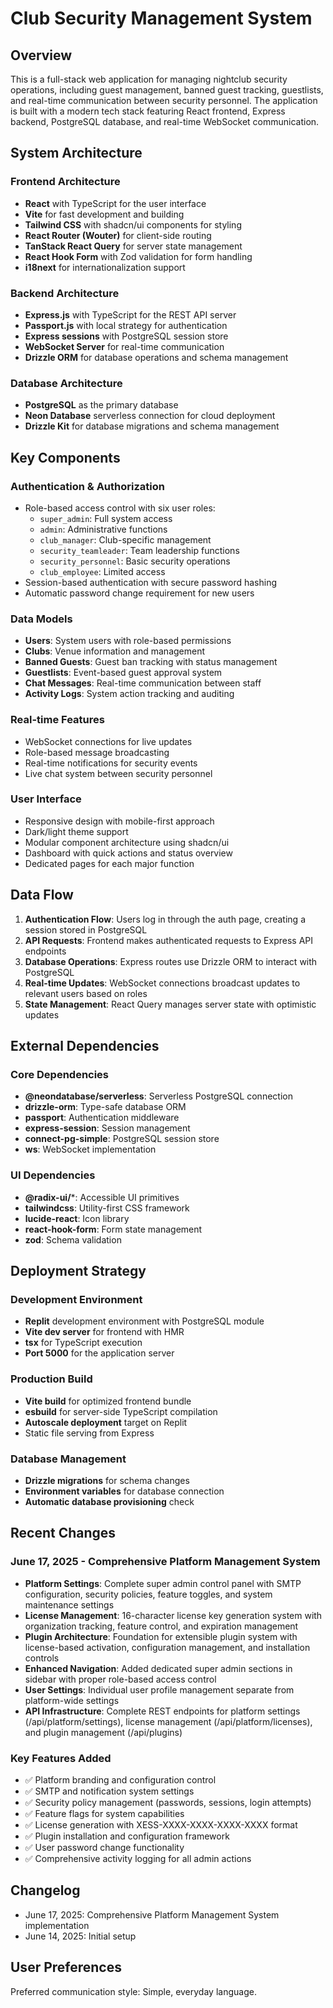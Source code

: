 # Club Security Management System

## Overview

This is a full-stack web application for managing nightclub security operations, including guest management, banned guest tracking, guestlists, and real-time communication between security personnel. The application is built with a modern tech stack featuring React frontend, Express backend, PostgreSQL database, and real-time WebSocket communication.

## System Architecture

### Frontend Architecture
- **React** with TypeScript for the user interface
- **Vite** for fast development and building
- **Tailwind CSS** with shadcn/ui components for styling
- **React Router (Wouter)** for client-side routing
- **TanStack React Query** for server state management
- **React Hook Form** with Zod validation for form handling
- **i18next** for internationalization support

### Backend Architecture
- **Express.js** with TypeScript for the REST API server
- **Passport.js** with local strategy for authentication
- **Express sessions** with PostgreSQL session store
- **WebSocket Server** for real-time communication
- **Drizzle ORM** for database operations and schema management

### Database Architecture
- **PostgreSQL** as the primary database
- **Neon Database** serverless connection for cloud deployment
- **Drizzle Kit** for database migrations and schema management

## Key Components

### Authentication & Authorization
- Role-based access control with six user roles:
  - `super_admin`: Full system access
  - `admin`: Administrative functions
  - `club_manager`: Club-specific management
  - `security_teamleader`: Team leadership functions
  - `security_personnel`: Basic security operations
  - `club_employee`: Limited access
- Session-based authentication with secure password hashing
- Automatic password change requirement for new users

### Data Models
- **Users**: System users with role-based permissions
- **Clubs**: Venue information and management
- **Banned Guests**: Guest ban tracking with status management
- **Guestlists**: Event-based guest approval system
- **Chat Messages**: Real-time communication between staff
- **Activity Logs**: System action tracking and auditing

### Real-time Features
- WebSocket connections for live updates
- Role-based message broadcasting
- Real-time notifications for security events
- Live chat system between security personnel

### User Interface
- Responsive design with mobile-first approach
- Dark/light theme support
- Modular component architecture using shadcn/ui
- Dashboard with quick actions and status overview
- Dedicated pages for each major function

## Data Flow

1. **Authentication Flow**: Users log in through the auth page, creating a session stored in PostgreSQL
2. **API Requests**: Frontend makes authenticated requests to Express API endpoints
3. **Database Operations**: Express routes use Drizzle ORM to interact with PostgreSQL
4. **Real-time Updates**: WebSocket connections broadcast updates to relevant users based on roles
5. **State Management**: React Query manages server state with optimistic updates

## External Dependencies

### Core Dependencies
- **@neondatabase/serverless**: Serverless PostgreSQL connection
- **drizzle-orm**: Type-safe database ORM
- **passport**: Authentication middleware
- **express-session**: Session management
- **connect-pg-simple**: PostgreSQL session store
- **ws**: WebSocket implementation

### UI Dependencies
- **@radix-ui/***: Accessible UI primitives
- **tailwindcss**: Utility-first CSS framework
- **lucide-react**: Icon library
- **react-hook-form**: Form state management
- **zod**: Schema validation

## Deployment Strategy

### Development Environment
- **Replit** development environment with PostgreSQL module
- **Vite dev server** for frontend with HMR
- **tsx** for TypeScript execution
- **Port 5000** for the application server

### Production Build
- **Vite build** for optimized frontend bundle
- **esbuild** for server-side TypeScript compilation
- **Autoscale deployment** target on Replit
- Static file serving from Express

### Database Management
- **Drizzle migrations** for schema changes
- **Environment variables** for database connection
- **Automatic database provisioning** check

## Recent Changes

### June 17, 2025 - Comprehensive Platform Management System
- **Platform Settings**: Complete super admin control panel with SMTP configuration, security policies, feature toggles, and system maintenance settings
- **License Management**: 16-character license key generation system with organization tracking, feature control, and expiration management
- **Plugin Architecture**: Foundation for extensible plugin system with license-based activation, configuration management, and installation controls
- **Enhanced Navigation**: Added dedicated super admin sections in sidebar with proper role-based access control
- **User Settings**: Individual user profile management separate from platform-wide settings
- **API Infrastructure**: Complete REST endpoints for platform settings (/api/platform/settings), license management (/api/platform/licenses), and plugin management (/api/plugins)

### Key Features Added
- ✅ Platform branding and configuration control
- ✅ SMTP and notification system settings
- ✅ Security policy management (passwords, sessions, login attempts)
- ✅ Feature flags for system capabilities
- ✅ License generation with XESS-XXXX-XXXX-XXXX-XXXX format
- ✅ Plugin installation and configuration framework
- ✅ User password change functionality
- ✅ Comprehensive activity logging for all admin actions

## Changelog
- June 17, 2025: Comprehensive Platform Management System implementation
- June 14, 2025: Initial setup

## User Preferences

Preferred communication style: Simple, everyday language.